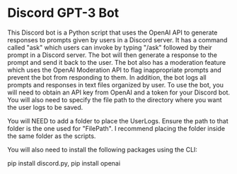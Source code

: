 # Discord GPT-3 Bot

This Discord bot is a Python script that uses the OpenAI API to generate responses to prompts given by users in a Discord server. It has a command called "ask" which users can invoke by typing "/ask" followed by their prompt in a Discord server. The bot will then generate a response to the prompt and send it back to the user. The bot also has a moderation feature which uses the OpenAI Moderation API to flag inappropriate prompts and prevent the bot from responding to them. In addition, the bot logs all prompts and responses in text files organized by user. To use the bot, you will need to obtain an API key from OpenAI and a token for your Discord bot. You will also need to specify the file path to the directory where you want the user logs to be saved.

You will NEED to add a folder to place the UserLogs. Ensure the path to that folder is the one used for "FilePath". I recommend placing the folder inside the same folder as the scripts.

You will also need to install the following packages using the CLI:

pip install discord.py, 
pip install openai
